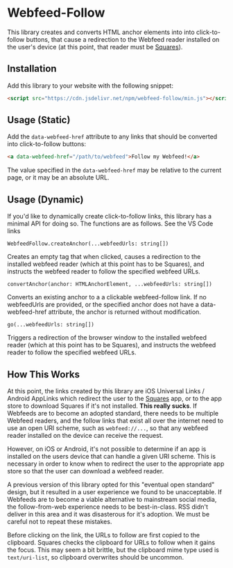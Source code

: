 # Webfeed-Follow

This library creates and converts HTML anchor elements into into click-to-follow buttons, that cause a redirection to the Webfeed reader installed on the user's device (at this point, that reader must be [Squares](https://www.squaresapp.org)).

## Installation

Add this library to your website with the following snippet:
```html
<script src="https://cdn.jsdelivr.net/npm/webfeed-follow/min.js"></script>
```

## Usage (Static)

Add the `data-webfeed-href` attribute to any links that should be converted into click-to-follow buttons:

```html
<a data-webfeed-href="/path/to/webfeed">Follow my Webfeed!</a>
```

The value specified in the `data-webfeed-href` may be relative to the current page, or it may be an absolute URL.

## Usage (Dynamic)

If you'd like to dynamically create click-to-follow links, this library has a minimal API for doing so. The functions are as follows. See the VS Code links 

`WebfeedFollow.createAnchor(...webfeedUrls: string[])`

Creates an empty <a> tag that when clicked, causes a redirection to the installed webfeed reader (which at this point has to be Squares), and instructs the webfeed reader to follow the specified webfeed URLs.

`convertAnchor(anchor: HTMLAnchorElement, ...webfeedUrls: string[])`

Converts an existing anchor to a a clickable webfeed-follow link. If no webfeedUrls are provided, or the specified anchor does not have a data-webfeed-href attribute, the anchor is returned without modification.

`go(...webfeedUrls: string[])`

Triggers a redirection of the browser window to the installed webfeed reader (which at this point has to be Squares), and instructs the webfeed reader to follow the specified webfeed URLs.

## How This Works

At this point, the links created by this library are iOS Universal Links / Android AppLinks which redirect the user to the [Squares](https://www.squaresapp.org) app, or to the app store to download Squares if it's not installed. **This really sucks**. If Webfeeds are to become an adopted standard, there needs to be multiple Webfeed readers, and the follow links that exist all over the internet need to use an open URI scheme, such as `webfeed://...`, so that any webfeed reader installed on the device can receive the request.

However, on iOS or Android, it's not possible to determine if an app is installed on the users device that can handle a given URI scheme. This is necessary in order to know when to redirect the user to the appropriate app store so that the user can download a webfeed reader. 

A previous version of this library opted for this "eventual open standard" design, but it resulted in a user experience we found to be unacceptable. If Webfeeds are to become a viable alternative to mainstream social media, the follow-from-web experience needs to be best-in-class. RSS didn't deliver in this area and it was disasterous for it's adoption. We must be careful not to repeat these mistakes.

Before clicking on the link, the URLs to follow are first copied to the clipboard. Squares checks the clipboard for URLs to follow when it gains the focus. This may seem a bit brittle, but the clipboard mime type used is `text/uri-list`, so clipboard overwrites should be uncommon.

